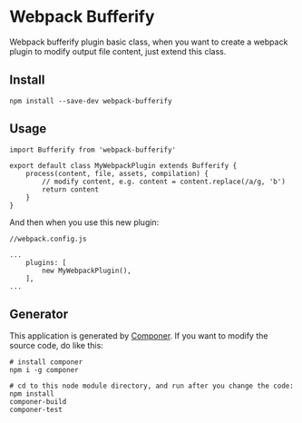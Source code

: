 # Webpack Bufferify

Webpack bufferify plugin basic class, when you want to create a webpack plugin to modify output file content, just extend this class.

## Install

```
npm install --save-dev webpack-bufferify
```

## Usage

```
import Bufferify from 'webpack-bufferify'

export default class MyWebpackPlugin extends Bufferify {
    process(content, file, assets, compilation) {
        // modify content, e.g. content = content.replace(/a/g, 'b')
        return content
    }
}
```

And then when you use this new plugin:

```
//webpack.config.js

...
    plugins: [
        new MyWebpackPlugin(),
    ],
...
```

## Generator

This application is generated by [Componer](https://github.com/tangshuang/componer).
If you want to modify the source code, do like this:

```
# install componer
npm i -g componer

# cd to this node module directory, and run after you change the code:
npm install
componer-build
componer-test
```
